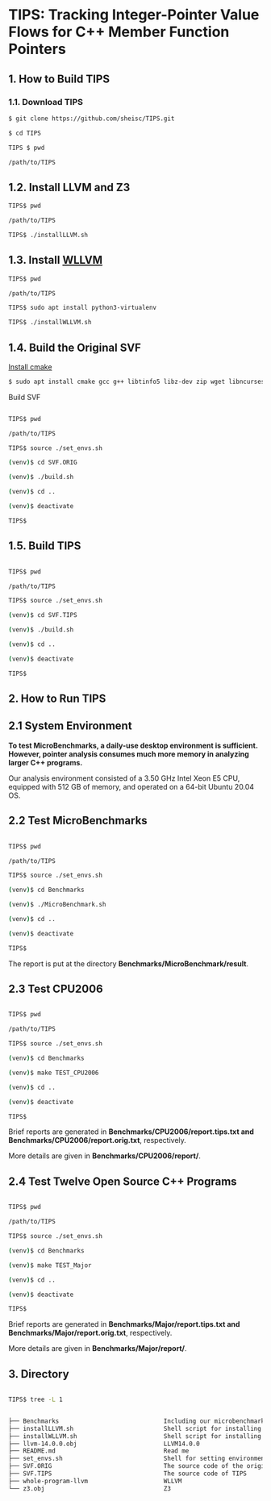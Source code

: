 # TIPS: Tracking Integer-Pointer Value Flows for C++ Member Function Pointers

## 1. How to Build TIPS 

### 1.1. Download TIPS


```sh
$ git clone https://github.com/sheisc/TIPS.git

$ cd TIPS

TIPS $ pwd

/path/to/TIPS

```

## 1.2. Install LLVM and Z3

```sh
TIPS$ pwd

/path/to/TIPS

TIPS$ ./installLLVM.sh

```

## 1.3. Install [WLLVM](https://github.com/travitch/whole-program-llvm)

```sh
TIPS$ pwd

/path/to/TIPS

TIPS$ sudo apt install python3-virtualenv

TIPS$ ./installWLLVM.sh

```

## 1.4. Build the Original SVF

[Install cmake](https://github.com/svf-tools/SVF/wiki/Setup-Guide#getting-started)

```sh
$ sudo apt install cmake gcc g++ libtinfo5 libz-dev zip wget libncurses5-dev
```

Build SVF



```sh

TIPS$ pwd

/path/to/TIPS

TIPS$ source ./set_envs.sh

(venv)$ cd SVF.ORIG

(venv)$ ./build.sh

(venv)$ cd ..

(venv)$ deactivate

TIPS$

```

## 1.5. Build TIPS

```sh

TIPS$ pwd

/path/to/TIPS

TIPS$ source ./set_envs.sh

(venv)$ cd SVF.TIPS

(venv)$ ./build.sh

(venv)$ cd ..

(venv)$ deactivate

TIPS$

```

## 2. How to Run TIPS 

## 2.1 System Environment

<b>
To test MicroBenchmarks, a daily-use desktop environment is sufficient.
</b>

<b>
However, pointer analysis consumes much more memory in analyzing larger C++ programs.
</b>

Our analysis environment consisted of a 3.50 GHz Intel Xeon E5 CPU, 
equipped with 512 GB of memory, and operated on a 64-bit Ubuntu 20.04 OS.

## 2.2 Test MicroBenchmarks

```sh

TIPS$ pwd

/path/to/TIPS

TIPS$ source ./set_envs.sh

(venv)$ cd Benchmarks

(venv)$ ./MicroBenchmark.sh

(venv)$ cd ..

(venv)$ deactivate

TIPS$

```

The report is put at the directory **Benchmarks/MicroBenchmark/result**.


## 2.3 Test CPU2006

```sh

TIPS$ pwd

/path/to/TIPS

TIPS$ source ./set_envs.sh

(venv)$ cd Benchmarks

(venv)$ make TEST_CPU2006

(venv)$ cd ..

(venv)$ deactivate

TIPS$

```

Brief reports are generated in **Benchmarks/CPU2006/report.tips.txt and Benchmarks/CPU2006/report.orig.txt**, respectively.

More details are given in **Benchmarks/CPU2006/report/**.

## 2.4 Test Twelve Open Source C++ Programs

```sh

TIPS$ pwd

/path/to/TIPS

TIPS$ source ./set_envs.sh

(venv)$ cd Benchmarks

(venv)$ make TEST_Major

(venv)$ cd ..

(venv)$ deactivate

TIPS$

```

Brief reports are generated in **Benchmarks/Major/report.tips.txt and Benchmarks/Major/report.orig.txt**, respectively.

More details are given in **Benchmarks/Major/report/**.

## 3. Directory

```sh

TIPS$ tree -L 1


├── Benchmarks                             Including our microbenchmarks, CPU2006 and open-cource c++ programs
├── installLLVM.sh                         Shell script for installing LLVM and Z3
├── installWLLVM.sh                        Shell script for installing WLLVM
├── llvm-14.0.0.obj                        LLVM14.0.0
├── README.md                              Read me
├── set_envs.sh                            Shell for setting environment variables
├── SVF.ORIG                               The source code of the original SVF
├── SVF.TIPS                               The source code of TIPS
├── whole-program-llvm                     WLLVM
└── z3.obj                                 Z3



```
